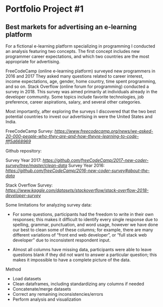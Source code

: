# Portfolio Project #1
## Best markets for advertising an e-learning platform

For a fictional e-learning platform specializing in programming I conducted an analysis featuring two concepts. The first concept includes new programmer career expectations, and which two countries are the most appropriate for advertising.

FreeCodeCamp (online e-learning platform) surveyed new programmers in 2016 and 2017 They asked many questions related to career interest, income expectations, age, gender, home country, time spent programming, and so on. Stack Overflow (online forum for programming) conducted a survey in 2018. This survey was aimed primarily at individuals already in the developer community. Some topics include favorite technologies, job preference, career aspirations, salary, and several other categories.

Most importantly, after exploring the surveys I discovered that the two best potential countries to invest our advertising in were the United States and India.

FreeCodeCamp Survey:
*https://www.freecodecamp.org/news/we-asked-20-000-people-who-they-are-and-how-theyre-learning-to-code-fff5d668969*

Github repository:

Survey Year 2017: *https://github.com/freeCodeCamp/2017-new-coder-survey/tree/master/clean-data* 
Survey Year 2016: *https://github.com/freeCodeCamp/2016-new-coder-survey#about-the-data* 

Stack Overflow Survey:
*https://www.kaggle.com/datasets/stackoverflow/stack-overflow-2018-developer-survey*

Some limitations for analyzing survey data:
- For some questions, participants had the freedom to write in their own responses; this makes it difficult to identify every single response due to spelling, grammar, punctuation, and word usage, however we have done our best to clean some of these columns; for example, there are many different variations of “front end web developer”, or “full stack web developer” due to inconsistent respondent input.

- Almost all columns have missing data, participants were able to leave questions blank if they did not want to answer a particular question; this makes it impossible to have a complete picture of the data.


Method
* Load datasets
* Clean dataframes, including standardizing any columns if needed
* Concatenate/merge datasets
* Correct any remaining inconsistencies/errors
* Perform analysis and visualization
